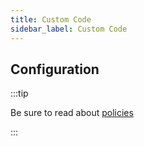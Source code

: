 ```yaml
---
title: Custom Code
sidebar_label: Custom Code
---
```


<PolicyIntro policy="custom-code-inbound" />

## Configuration

:::tip

Be sure to read about [policies](/docs/policies)

:::

<PolicyExample policy="custom-code-inbound" />

<PolicyOptions policy="custom-code-inbound" />
